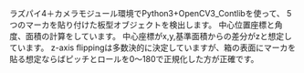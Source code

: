 ラズパイ4＋カメラモジュール環境でPython3+OpenCV3_Contlibを使って、
5つのマーカを貼り付けた板型オブジェクトを検出します。
中心位置座標と角度、面積の計算をしています。
中心座標がx,y,基準面積からの差分がzと想定しています。
z-axis flippingは多数決的に決定していますが、箱の表面にマーカを貼る想定ならばピッチとロールを0～180で正規化した方が正確です。